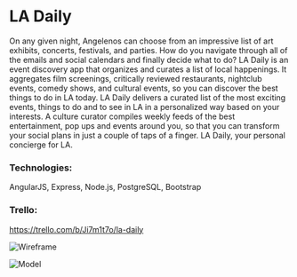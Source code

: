 # LA Daily

On any given night, Angelenos can choose from an impressive list of art exhibits, concerts, festivals, and parties. How do you navigate through all of the emails and social calendars and finally decide what to do? LA Daily is an event discovery app that organizes and curates a list of local happenings. It aggregates film screenings, critically reviewed restaurants, nightclub events, comedy shows, and cultural events, so you can discover the best things to do in LA today. LA Daily delivers a curated list of the most exciting events, things to do and to see in LA in a personalized way based on your interests. A culture curator compiles weekly feeds of the best entertainment, pop ups and events around you, so that you can transform your social plans in just a couple of taps of a finger. LA Daily, your personal concierge for LA.

### Technologies:
AngularJS, Express, Node.js, PostgreSQL, Bootstrap

### Trello:
https://trello.com/b/Ji7m1t7o/la-daily

![Wireframe](http://aw1nlnbob3rvynvja2v0lmnvbq00.g00.photobucket.com/g00/1_TU9SRVBIRVVTMiRodHRwOi8vaW1nLnBob3RvYnVja2V0LmNvbS9hbGJ1bXMvdjYyMC9xdWVlbm9mY29udmVuaWVuY2UvSU1HXzQ0NjlfenBzODhwZWd4d3ouanBn_$/$/$/$/$ "Logo Title Text 1")

![Model](http://aw1nlnbob3rvynvja2v0lmnvbq00.g00.photobucket.com/g00/1_TU9SRVBIRVVTMiRodHRwOi8vaW1nLnBob3RvYnVja2V0LmNvbS9hbGJ1bXMvdjYyMC9xdWVlbm9mY29udmVuaWVuY2UvSU1HXzQ0NzBfenBzdDJrdnFreHYuanBn_$/$/$/$/$ "Logo Title Text 1")


